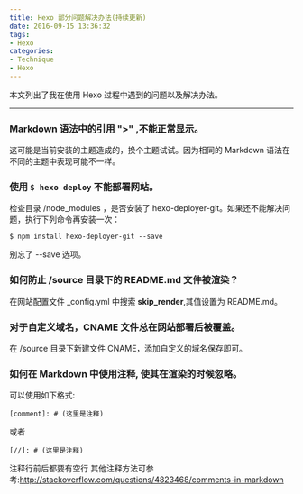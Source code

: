 ```yaml
---
title: Hexo 部分问题解决办法(持续更新)
date: 2016-09-15 13:36:32
tags:
- Hexo
categories:
- Technique
- Hexo
---
```

本文列出了我在使用 Hexo 过程中遇到的问题以及解决办法。

<!--more-->

---

### Markdown 语法中的引用 ">" ,不能正常显示。
  这可能是当前安装的主题造成的，换个主题试试。因为相同的 Markdown 语法在不同的主题中表现可能不一样。

### 使用 `$ hexo deploy` 不能部署网站。
  检查目录 /node_modules ，是否安装了 hexo-deployer-git。如果还不能解决问题，执行下列命令再安装一次：

  ```terminal
 $ npm install hexo-deployer-git --save
  ```

  别忘了 --save 选项。

### 如何防止 /source 目录下的 README.md 文件被渲染？
  在网站配置文件 \_config.yml 中搜索 **skip_render**,其值设置为 README.md。

### 对于自定义域名，CNAME 文件总在网站部署后被覆盖。
  在 /source 目录下新建文件 CNAME，添加自定义的域名保存即可。

### 如何在 Markdown 中使用注释, 使其在渲染的时候忽略。
  可以使用如下格式:

  ```
  [comment]: # (这里是注释)
  ```

  或者

  ```
  [//]: # (这里是注释)
  ```

  注释行前后都要有空行
  其他注释方法可参考:http://stackoverflow.com/questions/4823468/comments-in-markdown
